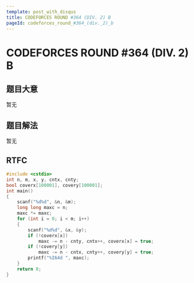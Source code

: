 ```yaml
---
template: post_with_disqus
title: CODEFORCES ROUND #364 (DIV. 2) B
pageId: codeforces_round_#364_(div._2)_b
---
```


# CODEFORCES ROUND #364 (DIV. 2) B
<span id="poem"></span><script>$(function(){$.ajax('/api/poem?rnd='+Date.now()+Math.random()).done(function(data){$('#poem').text(data);});});</script>
## 题目大意
暂无

## 题目解法
暂无

## RTFC

```cpp
#include <cstdio>
int n, m, x, y, cntx, cnty;
bool coverx[100001], covery[100001];
int main()
{
    scanf("%d%d", &n, &m);
    long long maxc = n;
    maxc *= maxc;
    for (int i = 0; i < m; i++)
    {
        scanf("%d%d", &x, &y);
        if (!coverx[x])
            maxc -= n - cnty, cntx++, coverx[x] = true;
        if (!covery[y])
            maxc -= n - cntx, cnty++, covery[y] = true;
        printf("%I64d ", maxc);
    }
    return 0;
}
```
<div id="__comment"></div>
